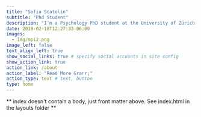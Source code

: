 ```yaml
---
title: "Sofia Scatolin"
subtitle: "Phd Student"
description: "I'm a Psychology PhD student at the University of Zürich. I'm fascinated by how children learn in interaction with others. To adress the topic, I use neuroimaging, behavioural measures, and computational models."
date: 2019-02-18T12:27:33-06:00
images:
  - img/mpi2.png
image_left: false
text_align_left: true
show_social_links: true # specify social accounts in site config
show_action_link: true
action_link: /about
action_label: "Read More &rarr;"
action_type: text # text, button
type: home
---
```


** index doesn't contain a body, just front matter above.
See index.html in the layouts folder **
